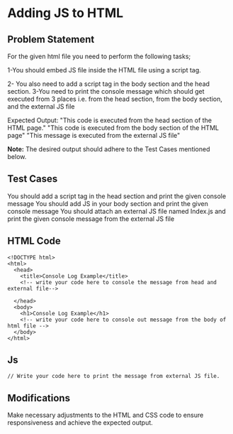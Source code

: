 # Adding JS to HTML

## Problem Statement
For the given html file you need to perform the following tasks;

1-You should embed  JS file inside the HTML file using a script tag.
    <script  src = "index.js" ></script>

2- You also need to add a script tag in the body section and the head section.
3-You need to print the console message which should get executed from 3 places i.e. from the head section, from the body section, and the external JS file

Expected Output:
"This code is executed from the head section of the HTML page."
"This code is executed from the body section of the HTML page"
"This message is executed from the external JS file"

**Note:**
The desired output should adhere to the Test Cases mentioned below.

## Test Cases
You should add a script tag in the head section and print the given console message
You should add JS in your body section and print the given console message
You should attach an external JS file named Index.js and print the given console message from the external JS file

## HTML Code
```
<!DOCTYPE html>
<html>
  <head>
    <title>Console Log Example</title>
    <!-- write your code here to console the message from head and external file-->
      
  </head>
  <body>
    <h1>Console Log Example</h1>
    <!-- write your code here to console out message from the body of html file -->
  </body>
</html>

```
## Js
```
// Write your code here to print the message from external JS file.

```
## Modifications
Make necessary adjustments to the HTML and CSS code to ensure responsiveness and achieve the expected output.
